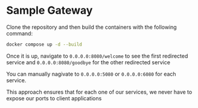 # Sample Gateway

Clone the repository and then build the containers with the following command:

```bash
docker compose up -d --build
```
Once it is up, navigate to `0.0.0.0:8080/welcome` to see the first redirected service and `0.0.0.0:8080/goodbye` for the other redirected service

You can manually nagivate to `0.0.0.0:5080` or `0.0.0.0:6080` for each service.

This approach ensures that for each one of our services, we never have to expose our ports to client applications
